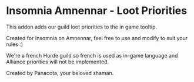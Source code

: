 # Insomnia Amnennar - Loot Priorities

This addon adds our guild loot priorities to the in game tooltip.

Created for Insomnia on Amnennar, feel free to use and modify to suit your rules :)

We're a french Horde guild so french is used as in-game language and Alliance priorities will not be implemented.

Created by Panacota, your beloved shaman.
